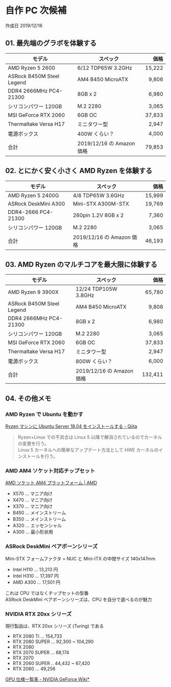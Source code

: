 # 自作 PC 次候補

作成日 2019/12/16

## 01. 最先端のグラボを体験する

| モデル                    | スペック                  |   価格 |
| ------------------------- | ------------------------- | -----: |
| AMD Ryzen 5 2600          | 6/12 TDP65W 3.2GHz        | 15,222 |
| ASRock B450M Steel Legend | AM4 B450 MicroATX         |  9,806 |
| DDR4 2666MHz PC4-21300    | 8GB x 2                   |  6,980 |
| シリコンパワー 120GB      | M.2 2280                  |  3,065 |
| MSI GeForce RTX 2060      | 6GB OC                    | 37,833 |
| Thermaltake Versa H17     | ミニタワー型              |  2,947 |
| 電源ボックス              | 400W くらい？             |  4,000 |
| 合計                      | 2019/12/16 の Amazon 価格 | 79,853 |

## 02. とにかく安く小さく AMD Ryzen を体験する

| モデル               | スペック                  |   価格 |
| -------------------- | ------------------------- | -----: |
| AMD Ryzen 5 2400G    | 4/8 TDP65W 3.6GHz         | 15,999 |
| ASRock DeskMini A300 | Mini-STX A300M-STX        | 19,769 |
| DDR4-2666 PC4-21300  | 260pin 1.2V 8GB x 2       |  7,360 |
| シリコンパワー 120GB | M.2 2280                  |  3,065 |
| 合計                 | 2019/12/16 の Amazon 価格 | 46,193 |

## 03. AMD Ryzen のマルチコアを最大限に体験する

| モデル                    | スペック                  |    価格 |
| ------------------------- | ------------------------- | ------: |
| AMD Ryzen 9 3900X         | 12/24 TDP105W 3.8GHz      |  65,780 |
| ASRock B450M Steel Legend | AM4 B450 MicroATX         |   9,806 |
| DDR4 2666MHz PC4-21300    | 8GB x 2                   |   6,980 |
| シリコンパワー 120GB      | M.2 2280                  |   3,065 |
| MSI GeForce RTX 2060      | 6GB OC                    |  37,833 |
| Thermaltake Versa H17     | ミニタワー型              |   2,947 |
| 電源ボックス              | 800W くらい？             |   6,000 |
| 合計                      | 2019/12/16 の Amazon 価格 | 132,411 |

## 04. その他メモ

### AMD Ryzen で Ubuntu を動かす

[Ryzen マシンに Ubuntu Server 18\.04 をインストールする \- Qiita](https://qiita.com/sarakane/items/b58f9dd23d0b8edc898e)

> Ryzen+Linux での不具合は Linux 5 以降で解消されているのでカーネルの変更を行う。\
> Linux 5 カーネルへの簡単なアップデート方法として HWE カーネルのインストールを行う。

### AMD AM4 ソケット対応チップセット

[AMD ソケット AM4 プラットフォーム \| AMD](https://www.amd.com/ja/products/chipsets-am4)

-   X570 ... マニア向け
-   X470 ... マニア向け
-   X370 ... マニア向け
-   B450 ... メインストリーム
-   B350 ... メインストリーム
-   A320 ... エッセンシャル
-   A300 ... 最小形状用

### ASRock DeskMini ベアボーンシリーズ

Mini-STX フォームファクタ = NUC と Mini-ITX の中間サイズ 140x147mm

-   Intel H110 ... 13,213 円
-   Intel H310 ... 17,397 円
-   AMD A300 ... 17,501 円

これは CPU ではなくチップセットの型番\
ASRock DeskMini ベアボーンシリーズは、CPU を自分で選べるのが魅力

### NVIDIA RTX 20xx シリーズ

現行製品は、RTX 20xx シリーズ (Turing) である

-   RTX 2080 Ti ... 154,733
-   RTX 2080 SUPER ... 92,300 ~ 104,290
-   RTX 2080
-   RTX 2070 SUPER ... 68,174
-   RTX 2070
-   RTX 2060 SUPER .. 44,432 ~ 67,420
-   RTX 2060 ... 49,256

[GPU 仕様一覧表 \- NVIDIA GeForce Wiki\*](https://wikiwiki.jp/nvidiavga/GPU%E4%BB%95%E6%A7%98%E4%B8%80%E8%A6%A7%E8%A1%A8)
